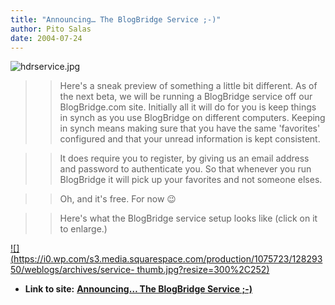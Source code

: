 ```yaml
---
title: "Announcing… The BlogBridge Service ;-)"
author: Pito Salas
date: 2004-07-24
---
```


![hdrservice.jpg](https://i0.wp.com/s3.media.squarespace.com/production/1075723/12829350/weblogs/archives/hdrservice.jpg?resize=374%2C142)

>>

>> Here's a sneak preview of something a little bit different. As of the next
beta, we will be running a BlogBridge service off our BlogBridge.com site.
Initially all it will do for you is keep things in synch as you use BlogBridge
on different computers. Keeping in synch means making sure that you have the
same 'favorites' configured and that your unread information is kept
consistent.

>>

>> It does require you to register, by giving us an email address and password
to authenticate you. So that whenever you run BlogBridge it will pick up your
favorites and not someone elses.

>>

>> Oh, and it's free. For now 😉

>>

>> Here's what the BlogBridge service setup looks like (click on it to
enlarge.)

>>

>>
[![](https://i0.wp.com/s3.media.squarespace.com/production/1075723/12829350/weblogs/archives/service-
thumb.jpg?resize=300%2C252)](<http://s3.media.squarespace.com/production/1075723/12829350/weblogs/archives/service.html>)


* **Link to site:** **[Announcing… The BlogBridge Service ;-)](None)**
